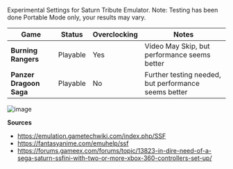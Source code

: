 Experimental Settings for Saturn Tribute Emulator.
Note: Testing has been done Portable Mode only, your results may vary.

| Game | Status | Overclocking | Notes |
| --- | --- | --- | --- |
| **Burning Rangers** | Playable | Yes | Video May Skip, but performance seems better |
| **Panzer Dragoon Saga** | Playable | No | Further testing needed, but performance seems better |

![image](https://user-images.githubusercontent.com/2754819/137221201-849009fc-6fdf-479d-89fc-45dd62dc272f.png)


**Sources**
* https://emulation.gametechwiki.com/index.php/SSF
* https://fantasyanime.com/emuhelp/ssf
* https://forums.gameex.com/forums/topic/13823-in-dire-need-of-a-sega-saturn-ssfini-with-two-or-more-xbox-360-controllers-set-up/
